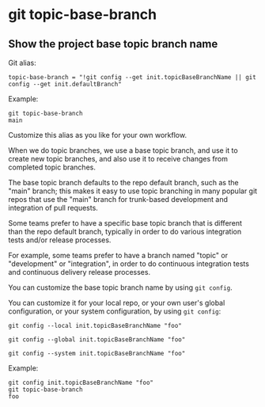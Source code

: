 # git topic-base-branch

## Show the project base topic branch name

Git alias:

```git
topic-base-branch = "!git config --get init.topicBaseBranchName || git config --get init.defaultBranch"
```

Example:

```
git topic-base-branch
main
```

Customize this alias as you like for your own workflow.

When we do topic branches, we use a base topic branch,
and use it to create new topic branches, and also use
it to receive changes from completed topic branches.

The base topic branch defaults to the repo default branch,
such as the "main" branch; this makes it easy to use topic
branching in many popular git repos that use the "main" branch
for trunk-based development and integration of pull requests.

Some teams prefer to have a specific base topic branch that
is different than the repo default branch, typically in order
to do various integration tests and/or release processes.

For example, some teams prefer to have a branch named "topic"
or "development" or "integration", in order to do continuous
integration tests and continuous delivery release processes.

You can customize the base topic branch name by using `git config`.

You can customize it for your local repo, or your own user's global
configuration, or your system configuration, by using `git config`:

```shell
git config --local init.topicBaseBranchName "foo"

git config --global init.topicBaseBranchName "foo"

git config --system init.topicBaseBranchName "foo"
```

Example:

```
git config init.topicBaseBranchName "foo"
git topic-base-branch
foo
```

